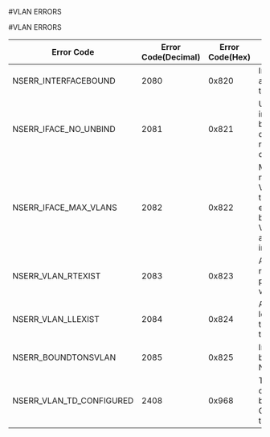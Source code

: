 #VLAN ERRORS

#VLAN ERRORS



<table><thead><tr><th>Error Code</th><th>Error Code(Decimal)</th><th>Error Code(Hex)</th><th>Error Message</th></tr></thead><tbody><tr><td>NSERR_INTERFACEBOUND</td><td>2080</td><td>0x820</td><td>Interface is already bound to this VLAN</td><tr><tr><td>NSERR_IFACE_NO_UNBIND</td><td>2081</td><td>0x821</td><td>Untagged interface cannot be removed from default VLAN. To remove, bind to other VLAN.</td><tr><tr><td>NSERR_IFACE_MAX_VLANS</td><td>2082</td><td>0x822</td><td>Maximum number of tagged VLANs bound to the interface exceeded or the binding of this VLAN is not allowed on the interface.</td><tr><tr><td>NSERR_VLAN_RTEXIST</td><td>2083</td><td>0x823</td><td>An existing route relies on the presence of this vlan</td><tr><tr><td>NSERR_VLAN_LLEXIST</td><td>2084</td><td>0x824</td><td>An existing link-local ip relies on the presence of this vlan</td><tr><tr><td>NSERR_BOUNDTONSVLAN</td><td>2085</td><td>0x825</td><td>Interface/Channel bound to NSVLAN</td><tr><tr><td>NSERR_VLAN_TD_CONFIGURED</td><td>2408</td><td>0x968</td><td>TD is configured on this bridgegroup/vlan. Cannot delete this</td><tr></tbody></table>
